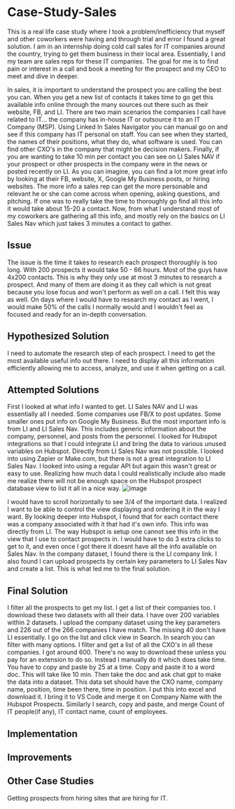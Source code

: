 # Case-Study-Sales
This is a real life case study where I took a problem/inefficiency that myself and other coworkers were having and through trial and error I found a great solution. I am in an internship doing cold call sales for IT companies around the country, trying to get them business in their local area. Essentially, I and my team are sales reps for these IT companies. The goal for me is to find pain or interest in a call and book a meeting for the prospect and my CEO to meet and dive in deeper. 

In sales, it is important to understand the prospect you are calling the best you can. When you get a new list of contacts it takes time to go get this available info online through the many sources out there such as their website, FB, and LI. 
There are two main scenarios the companies I call have related to IT... the company has in-house IT or outsource it to an IT Company (MSP). Using Linked In Sales Navigator you can manual go on and see if this company has IT personal on staff. You can see when they started, the names of their positions, what they do, what software is used. You can find other CXO's in the company that might be decision makers. Finally, if you are wanting to take 10 min per contact you can see on LI Sales NAV if your prospect or other prospects in the company were in the news or posted recently on LI. 
As you can imagine, you can find a lot more great info by looking at their FB, website, X, Google My Business posts, or hiring websites.
The more info a sales rep can get the more personable and relevant he or she can come across when opening, asking questions, and pitching. If one was to really take the time to thoroughly go find all this info it would take about 15-20 a contact. 
Now, from what I understand most of my coworkers are gathering all this info, and mostly rely on the basics on LI Sales Nav which just takes 3 minutes a contact to gather. 
## Issue
The issue is the time it takes to research each prospect thoroughly is too long. With 200 prospects it would take 50 - 66 hours. Most of the guys have 4x200 contacts. This is why they only use at most 3 minutes to research a prospect. And many of them are doing it as they call which is not great because you lose focus and won't perform as well on a call. I felt this way as well. On days where I would have to research my contact as I went, I would make 50% of the calls I normally would and I wouldn't feel as focused and ready for an in-depth conversation. 

## Hypothesized Solution
I need to automate the research step of each prospect. I need to get the most available useful info out there. I need to display all this information efficiently allowing me to access, analyze, and use it when getting on a call. 

## Attempted Solutions
First I looked at what info I wanted to get. LI Sales NAV and LI was essentially all I needed. Some companies use FB/X to post updates. Some smaller ones put info on Google My Business. But the most important info is from LI and LI Sales Nav. This includes generic information about the company, personnel, and posts from the personnel. 
I looked for Hubspot integrations so that I could integrate LI and bring the data to various unused variables on Hubspot. Directly from LI Sales Nav was not possible. 
I looked into using Zapier or Make.com, but there is not a great integration to LI Sales Nav. I looked into using a regular API but again this wasn't great or easy to use.
Realizing how much data I could realistically include also made me realize there will not be enough space on the Hubspot prospect database view to list it all in a nice way.
![image](https://github.com/user-attachments/assets/5635709e-a579-43bc-b384-cc9602be1b0c)

I would have to scroll horizontally to see 3/4 of the important data. I realized I want to be able to control the view displaying and ordering it in the way I want. 
By looking deeper into Hubspot, I found that for each contact there was a company associated with it that had it's own info. This info was directly from LI. The way Hubspot is setup one cannot see this info in the view that I use to contact prospects in. I would have to do 3 extra clicks to get to it, and even once I got there it doesnt have all the info available on Sales Nav. In the company dataset, I found there is the LI company link. I also found I can upload prospects by certain key parameters to LI Sales Nav and create a list. This is what led me to the final solution. 

## Final Solution
I filter all the prospects to get my list. I get a list of their companies too. I download these two datasets with all their data. I have over 200 variables within 2 datasets. 
I upload the company dataset using the key parameters and 226 out of the 266 companies I have match. The missing 40 don't have LI essentially. I go on the list and click view in Search. In search you can filter with many options. 
I filter and get a list of all the CXO's in all these companies. I got around 600. There's no way to download these unless you pay for an extension to do so. Instead I manually do it which does take time. You have to copy and paste by 25 at a time. Copy and paste it to a word doc. This will take like 10 min. Then take the doc and ask chat gpt to make the data into a dataset. This data set should have the CXO name, company name, position, time been there, time in position. I put this into excel and download it. I bring it to VS Code and merge it on Company Name with the Hubspot Prospects.
Similarly I search, copy and paste, and merge Count of IT people(if any), IT contact name, count of employees.
## Implementation
## Improvements
## Other Case Studies 
Getting prospects from hiring sites that are hiring for IT. 

